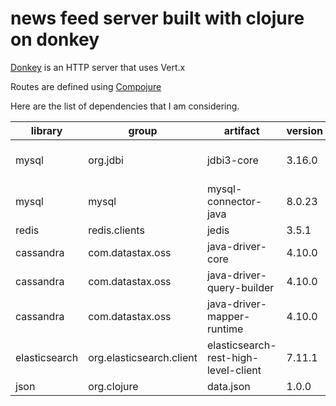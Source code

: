 # news feed server built with clojure on donkey

[Donkey](https://github.com/AppsFlyer/donkey) is an HTTP server that uses Vert.x

Routes are defined using [Compojure](https://github.com/weavejester/compojure)

Here are the list of dependencies that I am considering.

library | group | artifact | version | url
------- | ----- | -------- | ------- | ---
mysql | org.jdbi | jdbi3-core | 3.16.0 | [Jdbi 3 Developer Guide](https://jdbi.org)
mysql | mysql | mysql-connector-java | 8.0.23 | [MySql Connector/J](https://dev.mysql.com/doc/connector-j/8.0/en/)
redis | redis.clients | jedis | 3.5.1 | [repo](https://github.com/redis/jedis)
cassandra | com.datastax.oss | java-driver-core | 4.10.0 | 4.10.0 | [repo](https://github.com/datastax/java-driver)
cassandra | com.datastax.oss | java-driver-query-builder | 4.10.0 | [repo](https://github.com/datastax/java-driver)
cassandra | com.datastax.oss | java-driver-mapper-runtime | 4.10.0 | [repo](https://github.com/datastax/java-driver)
elasticsearch | org.elasticsearch.client | elasticsearch-rest-high-level-client | 7.11.1 | [Java High Level REST Client](https://www.elastic.co/guide/en/elasticsearch/client/java-rest/current/java-rest-high.html)
json | org.clojure | data.json | 1.0.0 | [repo](https://github.com/clojure/data.json)

